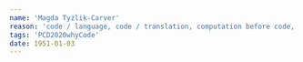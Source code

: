 ```yaml
---
name: 'Magda Tyżlik-Carver'
reason: 'code / language, code / translation, computation before code, worlding practices'
tags: 'PCD2020whyCode'
date: 1951-01-03
---
```

